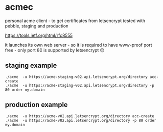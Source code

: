 # acmec
personal acme client - to get certificates from letsencrypt
tested with pebble, staging and production

https://tools.ietf.org/html/rfc8555

it launches its own web server - so it is required to have www-proof port free - only port 80 is supported by letsencrypt :unamused:

## staging example

```
./acme  -u https://acme-staging-v02.api.letsencrypt.org/directory acc-create
./acme  -u https://acme-staging-v02.api.letsencrypt.org/directory -p 80 order my.domain
```

## production example
```
./acme  -u https://acme-v02.api.letsencrypt.org/directory acc-create
./acme  -u https://acme-v02.api.letsencrypt.org/directory -p 80 order my.domain
```
